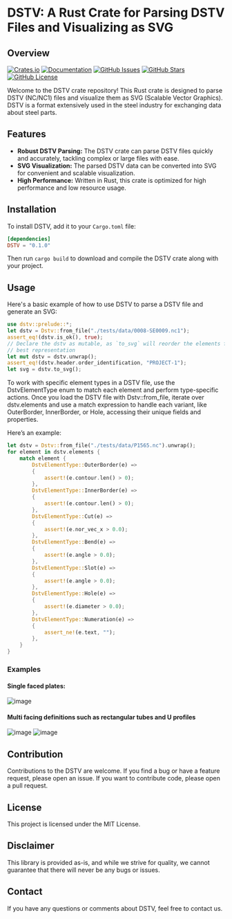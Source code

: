 # DSTV: A Rust Crate for Parsing DSTV Files and Visualizing as SVG

## Overview

[![Crates.io](https://img.shields.io/crates/v/dstv.svg)](https://crates.io/crates/dstv)
[![Documentation](https://img.shields.io/badge/documentation-1)](https://docs.rs/dstv/latest/dstv/index.html)
[![GitHub Issues](https://img.shields.io/github/issues/tluijken/dstv)]()
[![GitHub Stars](https://img.shields.io/github/stars/tluijken/dstv)]()
[![GitHub License](https://img.shields.io/github/license/tluijken/dstv)]()

Welcome to the DSTV crate repository! This Rust crate is designed to parse DSTV (NC/NC1) files and visualize them as SVG (Scalable Vector Graphics). DSTV is a format extensively used in the steel industry for exchanging data about steel parts. 

## Features

- **Robust DSTV Parsing:** The DSTV crate can parse DSTV files quickly and accurately, tackling complex or large files with ease.
- **SVG Visualization:** The parsed DSTV data can be converted into SVG for convenient and scalable visualization.
- **High Performance:** Written in Rust, this crate is optimized for high performance and low resource usage.

## Installation

To install DSTV, add it to your `Cargo.toml` file:

```toml
[dependencies]
DSTV = "0.1.0"
```

Then run `cargo build` to download and compile the DSTV crate along with your project.

## Usage

Here's a basic example of how to use DSTV to parse a DSTV file and generate an SVG:

```rust
use dstv::prelude::*;
let dstv = Dstv::from_file("./tests/data/0008-SE0009.nc1");
assert_eq!(dstv.is_ok(), true);
// Declare the dstv as mutable, as `to_svg` will reorder the elements for the
// best representation
let mut dstv = dstv.unwrap();
assert_eq!(dstv.header.order_identification, "PROJECT-1");
let svg = dstv.to_svg();
```

To work with specific element types in a DSTV file, use the DstvElementType enum
to match each element and perform type-specific actions. Once you load the DSTV
file with Dstv::from_file, iterate over dstv.elements and use a match expression
to handle each variant, like OuterBorder, InnerBorder, or Hole, accessing their
unique fields and properties.

Here’s an example:
```rust
let dstv = Dstv::from_file("./tests/data/P1565.nc").unwrap();
for element in dstv.elements {
    match element {
        DstvElementType::OuterBorder(e) => 
        {
            assert!(e.contour.len() > 0);
        },
        DstvElementType::InnerBorder(e) => 
        {
            assert!(e.contour.len() > 0);
        },
        DstvElementType::Cut(e) => 
        {
            assert!(e.nor_vec_x > 0.0);
        },
        DstvElementType::Bend(e) => 
        {
            assert!(e.angle > 0.0);
        },
        DstvElementType::Slot(e) => 
        {
            assert!(e.angle > 0.0);
        },
        DstvElementType::Hole(e) => 
        {
            assert!(e.diameter > 0.0);
        },
        DstvElementType::Numeration(e) => 
        {
            assert_ne!(e.text, "");
        },
    }
}
```

### Examples

#### Single faced plates:
![image](./.images/P2663.svg)

#### Multi facing definitions such as rectangular tubes and U profiles
![image](./.images/SE0008.svg)
![image](./.images/SE0009.svg)

## Contribution

Contributions to the DSTV are welcome. If you find a bug or have a feature request, please open an issue. If you want to contribute code, please open a pull request.

## License

This project is licensed under the MIT License.

## Disclaimer

This library is provided as-is, and while we strive for quality, we cannot guarantee that there will never be any bugs or issues.

## Contact

If you have any questions or comments about DSTV, feel free to contact us.
